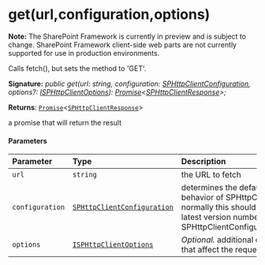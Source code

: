 # get(url,configuration,options)
**Note:** The SharePoint Framework is currently in preview and is subject to change. SharePoint Framework client-side web parts are not currently supported for use in production environments.



Calls fetch(), but sets the method to 'GET'.

**Signature:** _public get(url: string, configuration: [SPHttpClientConfiguration](../../sp-http.api/class/sphttpclientconfiguration.md),
    options?: [ISPHttpClientOptions](../../sp-http.api/interface/isphttpclientoptions.md)): [Promise](../../es6-promise.api/class/promise.md)<[SPHttpClientResponse](../../sp-http.api/class/sphttpclientresponse.md)>;_

**Returns**: [`Promise`](../../es6-promise.api/class/promise.md)<[`SPHttpClientResponse`](../../sp-http.api/class/sphttpclientresponse.md)>



a promise that will return the result

#### Parameters


| Parameter	   | Type    | Description |
|:-------------|:---------------|:------------|
| `url`    | `string` | the URL to fetch |
| `configuration`    | [`SPHttpClientConfiguration`](../../sp-http.api/class/sphttpclientconfiguration.md) | determines the default behavior of SPHttpClient; normally this should be the latest version number from SPHttpClientConfigurations |
| `options`    | [`ISPHttpClientOptions`](../../sp-http.api/interface/isphttpclientoptions.md) | _Optional._ additional options that affect the request |


